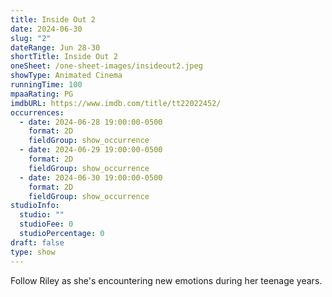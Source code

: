 ```yaml
---
title: Inside Out 2
date: 2024-06-30
slug: "2"
dateRange: Jun 28-30
shortTitle: Inside Out 2
oneSheet: /one-sheet-images/insideout2.jpeg
showType: Animated Cinema
runningTime: 100
mpaaRating: PG
imdbURL: https://www.imdb.com/title/tt22022452/
occurrences:
  - date: 2024-06-28 19:00:00-0500
    format: 2D
    fieldGroup: show_occurrence
  - date: 2024-06-29 19:00:00-0500
    format: 2D
    fieldGroup: show_occurrence
  - date: 2024-06-30 19:00:00-0500
    format: 2D
    fieldGroup: show_occurrence
studioInfo:
  studio: ""
  studioFee: 0
  studioPercentage: 0
draft: false
type: show
---
```

Follow Riley as she's encountering new emotions during her teenage years.
